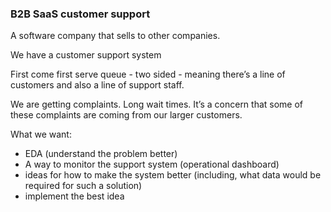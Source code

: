### B2B SaaS customer support

A software company that sells to other companies.

We have a customer support system

First come first serve queue - two sided - meaning there’s a line of customers and also a line of support staff.

We are getting complaints. Long wait times. It’s a concern that some of these complaints are coming from our larger customers.

What we want:

- EDA (understand the problem better)
- A way to monitor the support system (operational dashboard)
- ideas for how to make the system better (including, what data would be required for such a solution)
- implement the best idea

